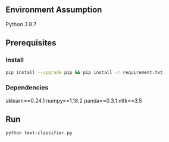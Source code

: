 ## Environment Assumption
Python 3.8.7

## Prerequisites
### Install
```bash
pip install --upgrade pip && pip install -r requirement.txt
```
### Dependencies

sklearn==0.24.1
numpy==1.18.2
panda==0.3.1
nltk==3.5

## Run

```bash
python text-classifier.py
```
